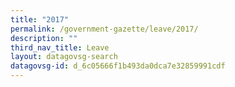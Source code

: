```yaml
---
title: "2017"
permalink: /government-gazette/leave/2017/
description: ""
third_nav_title: Leave
layout: datagovsg-search
datagovsg-id: d_6c05666f1b493da0dca7e32859991cdf
---
```

